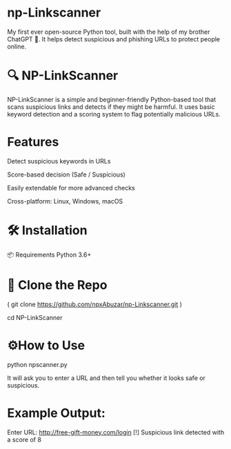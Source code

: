 # np-Linkscanner
My first ever open-source Python tool, built with the help of my brother ChatGPT 🤝.  It helps detect suspicious and phishing URLs to protect people online.

#  🔍 NP-LinkScanner
NP-LinkScanner is a simple and beginner-friendly Python-based tool that scans suspicious links and detects if they might be harmful. It uses basic keyword detection and a scoring system to flag potentially malicious URLs.

#  Features
Detect suspicious keywords in URLs

Score-based decision (Safe / Suspicious)

Easily extendable for more advanced checks

Cross-platform: Linux, Windows, macOS

#  🛠️ Installation
📦 Requirements
Python 3.6+



#  🔽 Clone the Repo

( git clone https://github.com/npxAbuzar/np-Linkscanner.git )


cd NP-LinkScanner

#  ⚙️How to Use

python npscanner.py


It will ask you to enter a URL and then tell you whether it looks safe or suspicious.

#  Example Output:

Enter URL: http://free-gift-money.com/login
[!] Suspicious link detected with a score of 8



